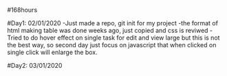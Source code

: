 #168hours

#Day1: 02/01/2020
-Just made a repo, git init for my project
-the format of html making table was done weeks ago, just copied and css is reviwed
-Tried to do hover effect on single task for edit and view large but this is not the best way, so second day just focus on javascript that when clicked on single click will enlarge the box.

#Day2: 03/01/2020
